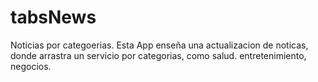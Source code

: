 # tabsNews
Noticias por categoerias. Esta App enseña una actualizacion de noticas, donde arrastra un servicio por categorias, como salud. entretenimiento, negocios.

